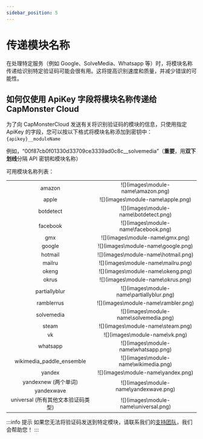 ```yaml
---
sidebar_position: 5
---
```

# 传递模块名称
在处理特定服务（例如 Google、SolveMedia、Whatsapp 等）时，将模块名称传递给识别特定验证码可能会很有用。这将提高识别速度和质量，并减少错误的可能性。
## 如何仅使用 ApiKey 字段将模块名称传递给 CapMonster Cloud
为了向 CapMonsterCloud 发送有关将识别验证码的模块的信息，只使用指定 ApiKey 的字段，您可以按以下格式将模块名称添加到密钥中： `{apikey}__moduleName`

例如，“00f87cb0f01330d33709ce3339ad0c8c\_\_solvemedia”（**重要**，用**双下划线**分隔 API 密钥和模块名称）

可用模块名称列表：
<table>
	<tbody>
		<tr>
			<td align="center">amazon</td>
			<td align="center">![](images\module-name\amazon.png)</td>
		</tr>
		<tr>
            <td align="center">apple</td>
			<td align="center">![](images\module-name\apple.png)</td>
        </tr>		
		<tr>
			<td align="center">botdetect</td>
			<td align="center">![](images\module-name\botdetect.png)</td>
		</tr>
		<tr>
			<td align="center">facebook</td>
			<td align="center">![](images\module-name\facebook.png)</td>
		</tr>
		<tr>
			<td align="center">gmx</td>
			<td align="center">![](images\module-name\gmx.png)</td>
		</tr>
		<tr>
			<td align="center">google</td>
			<td align="center">![](images\module-name\google.png)</td>
		</tr>
		<tr>
			<td align="center">hotmail</td>
			<td align="center">![](images\module-name\hotmail.png)</td>
		</tr>
		<tr>
			<td align="center">mailru</td>
			<td align="center">![](images\module-name\mailru.png)</td>
		</tr>
		<tr>
			<td align="center">okeng</td>
			<td align="center">![](images\module-name\okeng.png)</td>
		</tr>
		<tr>
			<td align="center">okrus</td>
			<td align="center">![](images\module-name\okrus.png)</td>
		</tr>	
		<tr>
            <td align="center">partiallyblur</td>
			<td align="center">![](images\module-name\partiallyblur.png)</td>
        </tr>		
		<tr>
			<td align="center">ramblerrus</td>
			<td align="center">![](images\module-name\rambler.png)</td>
		</tr>
		<tr>
			<td align="center">solvemedia</td>
			<td align="center">![](images\module-name\solvemedia.png)</td>
		</tr>
		<tr>
			<td align="center">steam</td>
			<td align="center">![](images\module-name\steam.png)</td>
		</tr>
		<tr>
			<td align="center">vk</td>
			<td align="center">![](images\module-name\vk.png)</td>
		</tr>
		<tr>
			<td align="center">whatsapp</td>
			<td align="center">![](images\module-name\whatsapp.png)</td>
		</tr>
		<tr>
            <td align="center">wikimedia_paddle_ensemble</td>
            <td align="center">![](images\module-name\wikimedia.png)</td>
        </tr>
		<tr>
			<td align="center">yandex</td>
			<td align="center">![](images\module-name\yandex.png)</td>
		</tr>
		<tr>
			<td align="center">yandexnew (两个单词)</td>
			<td rowspan="2" align="center">![](images\module-name\yandexwave.png)</td>
		</tr>
		<tr>
			<td align="center">yandexwave</td>
		</tr>		
		<tr>
			<td align="center">universal (所有其他文本验证码类型)</td>
			<td align="center">![](images\module-name\universal.png)</td>
		</tr>
	</tbody>
</table>

:::info 提示
如果您无法将验证码发送到特定模块，请联系我们的[支持团队](https://helpdesk.zennolab.com/conversation/new)，我们会帮助您！
:::
